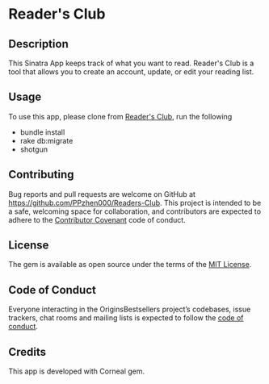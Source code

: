 # Reader's Club

## Description

This Sinatra App keeps track of what you want to read. Reader's Club is a tool that allows you to create an account, update, or edit your reading list.

## Usage

To use this app, please clone from [Reader's Club](https://github.com/PPzhen000/Readers-Club), run the following
  - bundle install
  - rake db:migrate
  - shotgun 

## Contributing

Bug reports and pull requests are welcome on GitHub at https://github.com/PPzhen000/Readers-Club. This project is intended to be a safe, welcoming space for collaboration, and contributors are expected to adhere to the [Contributor Covenant](http://contributor-covenant.org) code of conduct.

## License

The gem is available as open source under the terms of the [MIT License](https://opensource.org/licenses/MIT).

## Code of Conduct

Everyone interacting in the OriginsBestsellers project’s codebases, issue trackers, chat rooms and mailing lists is expected to follow the [code of conduct](https://github.com/PPzhen000/Readers-Club/blob/master/CODE_OF_CONDUCT.md).

## Credits

This app is developed with Corneal gem.
